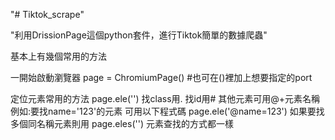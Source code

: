 "# Tiktok_scrape" 

"利用DrissionPage這個python套件，進行Tiktok簡單的數據爬蟲"

基本上有幾個常用的方法

一開始啟動瀏覽器
page = ChromiumPage() #也可在()裡加上想要指定的port

定位元素常用的方法
page.ele('')
找class用.
找id用#
其他元素可用@+元素名稱
例如:要找name='123'的元素
可用以下程式碼
page.ele('@name=123')
如果要找多個同名稱元素則用
page.eles('') 元素查找的方式都一樣
